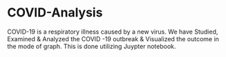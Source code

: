 # COVID-Analysis
COVID-19 is a respiratory illness caused by a new virus. We have Studied, Examined &amp; Analyzed the COVID -19 outbreak &amp; Visualized the outcome in the mode of graph. This is done utilizing Juypter notebook.
